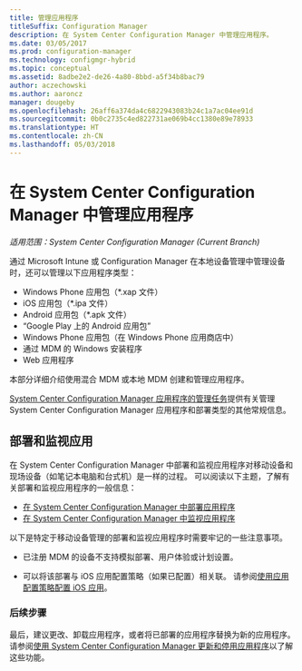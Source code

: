 ```yaml
---
title: 管理应用程序
titleSuffix: Configuration Manager
description: 在 System Center Configuration Manager 中管理应用程序。
ms.date: 03/05/2017
ms.prod: configuration-manager
ms.technology: configmgr-hybrid
ms.topic: conceptual
ms.assetid: 8adbe2e2-de26-4a80-8bbd-a5f34b8bac79
author: aczechowski
ms.author: aaroncz
manager: dougeby
ms.openlocfilehash: 26aff6a374da4c6822943083b24c1a7ac04ee91d
ms.sourcegitcommit: 0b0c2735c4ed822731ae069b4cc1380e89e78933
ms.translationtype: HT
ms.contentlocale: zh-CN
ms.lasthandoff: 05/03/2018
---
```

# <a name="manage-applications-in-system-center-configuration-manager"></a>在 System Center Configuration Manager 中管理应用程序

*适用范围：System Center Configuration Manager (Current Branch)*

通过 Microsoft Intune 或 Configuration Manager 在本地设备管理中管理设备时，还可以管理以下应用程序类型：
- Windows Phone 应用包（*.xap 文件）
- iOS 应用包（*.ipa 文件）
- Android 应用包（*.apk 文件）
- “Google Play 上的 Android 应用包”
- Windows Phone 应用包（在 Windows Phone 应用商店中）
- 通过 MDM 的 Windows 安装程序
- Web 应用程序

本部分详细介绍使用混合 MDM 或本地 MDM 创建和管理应用程序。

[System Center Configuration Manager 应用程序的管理任务](../../apps/deploy-use/management-tasks-applications.md)提供有关管理 System Center Configuration Manager 应用程序和部署类型的其他常规信息。

## <a name="deploying-and-monitoring-apps"></a>部署和监视应用

在 System Center Configuration Manager 中部署和监视应用程序对移动设备和现场设备（如笔记本电脑和台式机）是一样的过程。 可以阅读以下主题，了解有关部署和监视应用程序的一般信息：

- [在 System Center Configuration Manager 中部署应用程序](../../apps/deploy-use/deploy-applications.md)
- [在 System Center Configuration Manager 中监视应用程序](../../apps/deploy-use/monitor-applications-from-the-console.md)

以下是特定于移动设备管理的部署和监视应用程序时需要牢记的一些注意事项。

- 已注册 MDM 的设备不支持模拟部署、用户体验或计划设置。

- 可以将该部署与 iOS 应用配置策略（如果已配置）相关联。 请参阅[使用应用配置策略配置 iOS 应用](configure-ios-apps-with-app-configuration-policies.md)。

### <a name="next-steps"></a>后续步骤

最后，建议更改、卸载应用程序，或者将已部署的应用程序替换为新的应用程序。 请参阅[使用 System Center Configuration Manager 更新和停用应用程序](../../apps/deploy-use/update-and-retire-applications.md)以了解这些功能。
